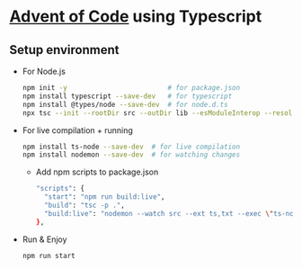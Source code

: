 # [Advent of Code](https://adventofcode.com/) using Typescript

## Setup environment
- For Node.js
  ```bash
  npm init -y                         # for package.json
  npm install typescript --save-dev   # for typescript
  npm install @types/node --save-dev  # for node.d.ts
  npx tsc --init --rootDir src --outDir lib --esModuleInterop --resolveJsonModule --lib es6,dom --module commonjs     # for tsconfig.json
  ```

- For live compilation + running
  ```bash
  npm install ts-node --save-dev  # for live compilation
  npm install nodemon --save-dev  # for watching changes 
  ```
  - Add npm scripts to package.json
    ```bash
    "scripts": {
      "start": "npm run build:live",
      "build": "tsc -p .",
      "build:live": "nodemon --watch src --ext ts,txt --exec \"ts-node\" src/index.ts"
    },
    ```
- Run & Enjoy
  ```bash
  npm run start
  ```
